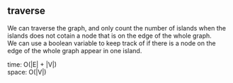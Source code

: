 ## traverse
We can traverse the graph, and only count the number of islands when the islands does not cotain a node that is on the edge of the whole graph.<br>
We can use a boolean variable to keep track of if there is a node on the edge of the whole graph appear in one island.<br>

time: O(|E| + |V|)<br>
space: O(|V|)
